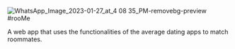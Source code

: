 ![WhatsApp_Image_2023-01-27_at_4 08 35_PM-removebg-preview](https://user-images.githubusercontent.com/81477632/217406746-acaac91b-8c73-407f-b267-df76c90fe1b9.png)
#rooMe

A web app that uses the functionalities of the average dating apps to match roommates. 
